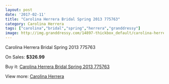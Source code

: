 ```yaml
---
layout: post
date: '2017-02-11'
title: "Carolina Herrera Bridal Spring 2013 775763"
category: Carolina Herrera
tags: ["carolina","bridal","spring","herrera","granddressy"]
image: http://img.granddressy.com/14897-thickbox_default/carolina-herrera-bridal-spring-2013-775763.jpg
---
```

Carolina Herrera Bridal Spring 2013 775763

On Sales: **$326.99**
<a href="https://www.granddressy.com/en/carolina-herrera/13950-carolina-herrera-bridal-spring-2013-775763.html"><amp-img layout="responsive" width="600" height="600" src="//img.granddressy.com/14897-thickbox_default/carolina-herrera-bridal-spring-2013-775763.jpg" alt="Carolina Herrera Bridal Spring 2013 775763 0" /></a>

Buy it: [Carolina Herrera Bridal Spring 2013 775763](https://www.granddressy.com/en/carolina-herrera/13950-carolina-herrera-bridal-spring-2013-775763.html "Carolina Herrera Bridal Spring 2013 775763")

View more: [Carolina Herrera](https://www.granddressy.com/en/109-carolina-herrera "Carolina Herrera")